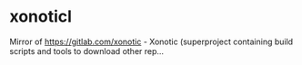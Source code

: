 # xonoticl
Mirror of https://gitlab.com/xonotic - Xonotic (superproject containing build scripts and tools to download other rep…
